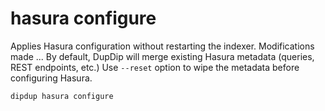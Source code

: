 # hasura configure

Applies Hasura configuration without restarting the indexer. Modifications made ... By default, DupDip will merge existing Hasura metadata \(queries, REST endpoints, etc.\) Use `--reset` option to wipe the metadata before configuring Hasura.

```text
dipdup hasura configure
```
